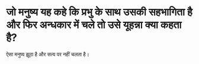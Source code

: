 # जो मनुष्य यह कहे कि प्रभु के साथ उसकी सहभागिता है और फिर अन्धकार में चले तो उसे यूहन्ना क्या कहता है?
ऐसा मनुष्य झूठा है और सत्य पर नहीं चलता है।